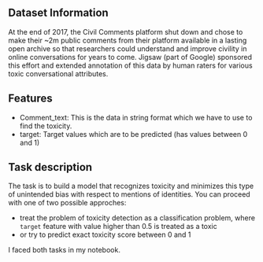 ## Dataset Information
At the end of 2017, the Civil Comments platform shut down and chose to make their ~2m public comments from their platform available in a lasting open archive so that researchers could understand and improve civility in online conversations for years to come. Jigsaw (part of Google) sponsored this effort and extended annotation of this data by human raters for various toxic conversational attributes.

## Features
- Comment_text: This is the data in string format which we have to use to find the toxicity.
- target: Target values which are to be predicted (has values between 0 and 1)

## Task description
The task is to build a model that recognizes toxicity and minimizes this type of unintended bias with respect to mentions of identities. You can proceed with one of two possible approches:

- treat the problem of toxicity detection as a classification problem, where `target` feature with value higher than 0.5 is treated as a toxic
- or try to predict exact toxicity score between 0 and 1

I faced both tasks in my notebook.
